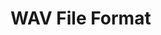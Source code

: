# WAV File Format

[WAV Wikipedia]: https://en.wikipedia.org/wiki/WAV
[WAV Canon]: http://www.lightlink.com/tjweber/StripWav/Canon.html
[WAV FAQ]:   http://www.lightlink.com/tjweber/StripWav/WAVE.html
